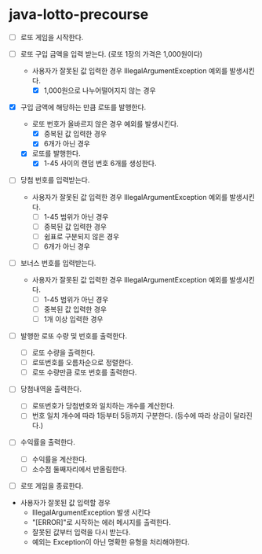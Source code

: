 # java-lotto-precourse

- [ ] 로또 게임을 시작한다.

- [ ] 로또 구입 금액을 입력 받는다. (로또 1장의 가격은 1,000원이다)
  - 사용자가 잘못된 값 입력한 경우 IllegalArgumentException 예외를 발생시킨다.
    - [x] 1,000원으로 나누어떨어지지 않는 경우

- [x] 구입 금액에 해당하는 만큼 로또를 발행한다.
  - 로또 번호가 올바르지 않은 경우 예외를 발생시킨다.
    - [x] 중복된 값 입력한 경우
    - [x] 6개가 아닌 경우
  - [x] 로또를 발행한다.
    - [x] 1-45 사이의 랜덤 번호 6개를 생성한다.

- [ ] 당첨 번호를 입력받는다.
  - 사용자가 잘못된 값 입력한 경우 IllegalArgumentException 예외를 발생시킨다.
    - [ ] 1-45 범위가 아닌 경우
    - [ ] 중복된 값 입력한 경우
    - [ ] 쉼표로 구분되지 않은 경우
    - [ ] 6개가 아닌 경우

- [ ] 보너스 번호를 입력받는다.
  - 사용자가 잘못된 값 입력한 경우 IllegalArgumentException 예외를 발생시킨다.
    - [ ] 1-45 범위가 아닌 경우
    - [ ] 중복된 값 입력한 경우
    - [ ] 1개 이상 입력한 경우

- [ ] 발행한 로또 수량 및 번호를 출력한다.
  - [ ] 로또 수량을 출력한다.
  - [ ] 로또번호를 오름차순으로 정렬한다.
  - [ ] 로또 수량만큼 로또 번호를 출력한다.

- [ ] 당첨내역을 출력한다.
  - [ ] 로또번호가 당첨번호와 일치하는 개수를 계산한다.
  - [ ] 번호 일치 개수에 따라 1등부터 5등까지 구분한다. (등수에 따라 상금이 달라진다.)

- [ ] 수익률을 출력한다.
  - [ ] 수익률을 계산한다.
  - [ ] 소수점 둘째자리에서 반올림한다.

- [ ] 로또 게임을 종료한다.

- 사용자가 잘못된 값 입력할 경우
  - IllegalArgumentException 발생 시킨다
  - "[ERROR]"로 시작하는 에러 메시지를 출력한다.
  - 잘못된 값부터 입력을 다시 받는다.
  - 예외는 Exception이 아닌 명확한 유형을 처리해야한다.
